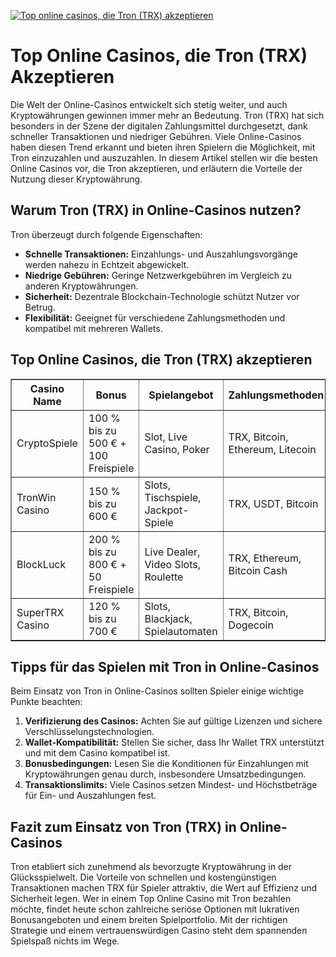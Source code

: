 [![Top online casinos, die Tron (TRX) akzeptieren](https://123-caf.pages.dev/gitsignup.png)](https://vrmoo.ru/Bt82HjjY)

<h1>Top Online Casinos, die Tron (TRX) Akzeptieren</h1>  <p>Die Welt der Online-Casinos entwickelt sich stetig weiter, und auch Kryptowährungen gewinnen immer mehr an Bedeutung. Tron (TRX) hat sich besonders in der Szene der digitalen Zahlungsmittel durchgesetzt, dank schneller Transaktionen und niedriger Gebühren. Viele Online-Casinos haben diesen Trend erkannt und bieten ihren Spielern die Möglichkeit, mit Tron einzuzahlen und auszuzahlen. In diesem Artikel stellen wir die besten Online Casinos vor, die Tron akzeptieren, und erläutern die Vorteile der Nutzung dieser Kryptowährung.</p>  <h2>Warum Tron (TRX) in Online-Casinos nutzen?</h2> <p>Tron überzeugt durch folgende Eigenschaften:</p> <ul>   <li><strong>Schnelle Transaktionen:</strong> Einzahlungs- und Auszahlungsvorgänge werden nahezu in Echtzeit abgewickelt.</li>   <li><strong>Niedrige Gebühren:</strong> Geringe Netzwerkgebühren im Vergleich zu anderen Kryptowährungen.</li>   <li><strong>Sicherheit:</strong> Dezentrale Blockchain-Technologie schützt Nutzer vor Betrug.</li>   <li><strong>Flexibilität:</strong> Geeignet für verschiedene Zahlungsmethoden und kompatibel mit mehreren Wallets.</li> </ul>  <h2>Top Online Casinos, die Tron (TRX) akzeptieren</h2>  <table border="1" cellpadding="10" cellspacing="0" style="border-collapse: collapse; width: 100%;">   <thead>     <tr>       <th>Casino Name</th>       <th>Bonus</th>       <th>Spielangebot</th>       <th>Zahlungsmethoden</th>     </tr>   </thead>   <tbody>     <tr>       <td>CryptoSpiele</td>       <td>100 % bis zu 500 € + 100 Freispiele</td>       <td>Slot, Live Casino, Poker</td>       <td>TRX, Bitcoin, Ethereum, Litecoin</td>     </tr>     <tr>       <td>TronWin Casino</td>       <td>150 % bis zu 600 €</td>       <td>Slots, Tischspiele, Jackpot-Spiele</td>       <td>TRX, USDT, Bitcoin</td>     </tr>     <tr>       <td>BlockLuck</td>       <td>200 % bis zu 800 € + 50 Freispiele</td>       <td>Live Dealer, Video Slots, Roulette</td>       <td>TRX, Ethereum, Bitcoin Cash</td>     </tr>     <tr>       <td>SuperTRX Casino</td>       <td>120 % bis zu 700 €</td>       <td>Slots, Blackjack, Spielautomaten</td>       <td>TRX, Bitcoin, Dogecoin</td>     </tr>   </tbody> </table>  <h2>Tipps für das Spielen mit Tron in Online-Casinos</h2> <p>Beim Einsatz von Tron in Online-Casinos sollten Spieler einige wichtige Punkte beachten:</p> <ol>   <li><strong>Verifizierung des Casinos:</strong> Achten Sie auf gültige Lizenzen und sichere Verschlüsselungstechnologien.</li>   <li><strong>Wallet-Kompatibilität:</strong> Stellen Sie sicher, dass Ihr Wallet TRX unterstützt und mit dem Casino kompatibel ist.</li>   <li><strong>Bonusbedingungen:</strong> Lesen Sie die Konditionen für Einzahlungen mit Kryptowährungen genau durch, insbesondere Umsatzbedingungen.</li>   <li><strong>Transaktionslimits:</strong> Viele Casinos setzen Mindest- und Höchstbeträge für Ein- und Auszahlungen fest.</li> </ol>  <h2>Fazit zum Einsatz von Tron (TRX) in Online-Casinos</h2> <p>Tron etabliert sich zunehmend als bevorzugte Kryptowährung in der Glücksspielwelt. Die Vorteile von schnellen und kostengünstigen Transaktionen machen TRX für Spieler attraktiv, die Wert auf Effizienz und Sicherheit legen. Wer in einem Top Online Casino mit Tron bezahlen möchte, findet heute schon zahlreiche seriöse Optionen mit lukrativen Bonusangeboten und einem breiten Spielportfolio. Mit der richtigen Strategie und einem vertrauenswürdigen Casino steht dem spannenden Spielspaß nichts im Wege.</p>